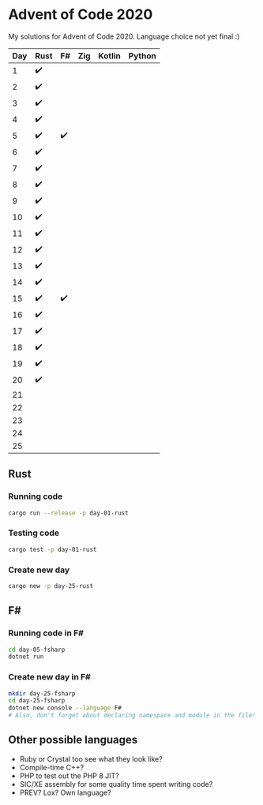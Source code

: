 # Advent of Code 2020

My solutions for Advent of Code 2020. Language choice not yet final :)

| Day | Rust | F#  | Zig | Kotlin | Python |
| --- | ---- | --- | --- | ------ | ------ |
| 1   | ✔️   |     |     |        |        |
| 2   | ✔️   |     |     |        |        |
| 3   | ✔️   |     |     |        |        |
| 4   | ✔️   |     |     |        |        |
| 5   | ✔️   | ✔️  |     |        |        |
| 6   | ✔️   |     |     |        |        |
| 7   | ✔️   |     |     |        |        |
| 8   | ✔️   |     |     |        |        |
| 9   | ✔️   |     |     |        |        |
| 10  | ✔️   |     |     |        |        |
| 11  | ✔️   |     |     |        |        |
| 12  | ✔️   |     |     |        |        |
| 13  | ✔️   |     |     |        |        |
| 14  | ✔️   |     |     |        |        |
| 15  | ✔️   | ✔️  |     |        |        |
| 16  | ✔️   |     |     |        |        |
| 17  | ✔️   |     |     |        |        |
| 18  | ✔️   |     |     |        |        |
| 19  | ✔️   |     |     |        |        |
| 20  | ✔️   |     |     |        |        |
| 21  |      |     |     |        |        |
| 22  |      |     |     |        |        |
| 23  |      |     |     |        |        |
| 24  |      |     |     |        |        |
| 25  |      |     |     |        |        |

## Rust

### Running code

```bash
cargo run --release -p day-01-rust
```

### Testing code

```bash
cargo test -p day-01-rust
```

### Create new day

```bash
cargo new -p day-25-rust
```

## F\#

### Running code in F\#

```bash
cd day-05-fsharp
dotnet run
```

### Create new day in F\#

```bash
mkdir day-25-fsharp
cd day-25-fsharp
dotnet new console --language F#
# Also, don't forget about declaring namespace and module in the file!
```

## Other possible languages

- Ruby or Crystal too see what they look like?
- Compile-time C++?
- PHP to test out the PHP 8 JIT?
- SIC/XE assembly for some quality time spent writing code?
- PREV? Lox? Own language?

